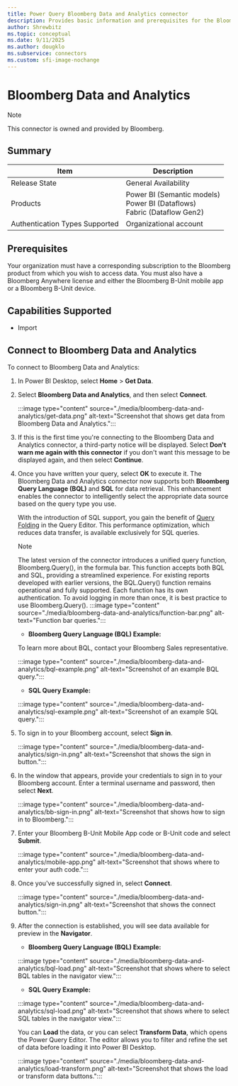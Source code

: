 ```yaml
---
title: Power Query Bloomberg Data and Analytics connector
description: Provides basic information and prerequisites for the Bloomberg Data and Analytics connector, descriptions of the optional input parameters, and discusses limitations and issues you might encounter.
author: Shrewbitz
ms.topic: conceptual
ms.date: 9/11/2025
ms.author: dougklo
ms.subservice: connectors
ms.custom: sfi-image-nochange
---
```


# Bloomberg Data and Analytics

>[!Note]
>This connector is owned and provided by Bloomberg.

## Summary

| Item | Description |
| ---- | ----------- |
| Release State | General Availability |
| Products | Power BI (Semantic models)<br/>Power BI (Dataflows)<br/>Fabric (Dataflow Gen2) |
| Authentication Types Supported | Organizational account |

## Prerequisites

Your organization must have a corresponding subscription to the Bloomberg product from which you wish to access data. You must also have a Bloomberg Anywhere license and either the Bloomberg B-Unit mobile app or a Bloomberg B-Unit device.

## Capabilities Supported

* Import

## Connect to Bloomberg Data and Analytics

To connect to Bloomberg Data and Analytics:

1. In Power BI Desktop, select **Home** > **Get Data**.

2. Select **Bloomberg Data and Analytics**, and then select **Connect**.

   :::image type="content" source="./media/bloomberg-data-and-analytics/get-data.png" alt-text="Screenshot that shows get data from Bloomberg Data and Analytics.":::

3. If this is the first time you're connecting to the Bloomberg Data and Analytics connector, a third-party notice will be displayed. Select **Don't warn me again with this connector** if you don't want this message to be displayed again, and then select **Continue**.

4. Once you have written your query, select **OK** to execute it. The Bloomberg Data and Analytics connector now supports both **Bloomberg Query Language (BQL)** and **SQL** for data retrieval. This enhancement enables the connector to intelligently select the appropriate data source based on the query type you use.

   With the introduction of SQL support, you gain the benefit of [Query Folding](../query-folding-examples.md) in the Query Editor. This performance optimization, which reduces data transfer, is available exclusively for SQL queries.

   > [!NOTE]
   >The latest version of the connector introduces a unified query function, Bloomberg.Query(), in the formula bar. This function accepts both BQL and SQL, providing a streamlined experience. For existing reports developed with earlier versions, the BQL.Query() function remains operational and fully supported. Each function has its own authentication. To avoid logging in more than once, it is best practice to use Bloomberg.Query().
   :::image type="content" source="./media/bloomberg-data-and-analytics/function-bar.png" alt-text="Function bar queries.":::

   - **Bloomberg Query Language (BQL) Example:**
   
    To learn more about BQL, contact your Bloomberg Sales representative.
    
    :::image type="content" source="./media/bloomberg-data-and-analytics/bql-example.png" alt-text="Screenshot of an example BQL query.":::

    - **SQL Query Example:**
    
    :::image type="content" source="./media/bloomberg-data-and-analytics/sql-example.png" alt-text="Screenshot of an example SQL query.":::

5. To sign in to your Bloomberg account, select **Sign in**.

   :::image type="content" source="./media/bloomberg-data-and-analytics/sign-in.png" alt-text="Screenshot that shows the sign in button.":::
6. In the window that appears, provide your credentials to sign in to your Bloomberg account. Enter a terminal username and password, then select **Next**.

    :::image type="content" source="./media/bloomberg-data-and-analytics/bb-sign-in.png" alt-text="Screenshot that shows how to sign in to Bloomberg.":::

7. Enter your Bloomberg B-Unit Mobile App code or B-Unit code and select **Submit**.

    :::image type="content" source="./media/bloomberg-data-and-analytics/mobile-app.png" alt-text="Screenshot that shows where to enter your auth code.":::

8. Once you've successfully signed in, select **Connect**.

   :::image type="content" source="./media/bloomberg-data-and-analytics/sign-in.png" alt-text="Screenshot that shows the connect button.":::

9. After the connection is established, you will see data available for preview in the **Navigator**.

   - **Bloomberg Query Language (BQL) Example:**
   
   :::image type="content" source="./media/bloomberg-data-and-analytics/bql-load.png" alt-text="Screenshot that shows where to select BQL tables in the navigator view.":::

   - **SQL Query Example:**
   
   :::image type="content" source="./media/bloomberg-data-and-analytics/sql-load.png" alt-text="Screenshot that shows where to select SQL tables in the navigator view.":::

   You can **Load** the data, or you can select **Transform Data**, which opens the Power Query Editor. The editor allows you to filter and refine the set of data before loading it into Power BI Desktop.

   :::image type="content" source="./media/bloomberg-data-and-analytics/load-transform.png" alt-text="Screenshot that shows the load or transform data buttons.":::
